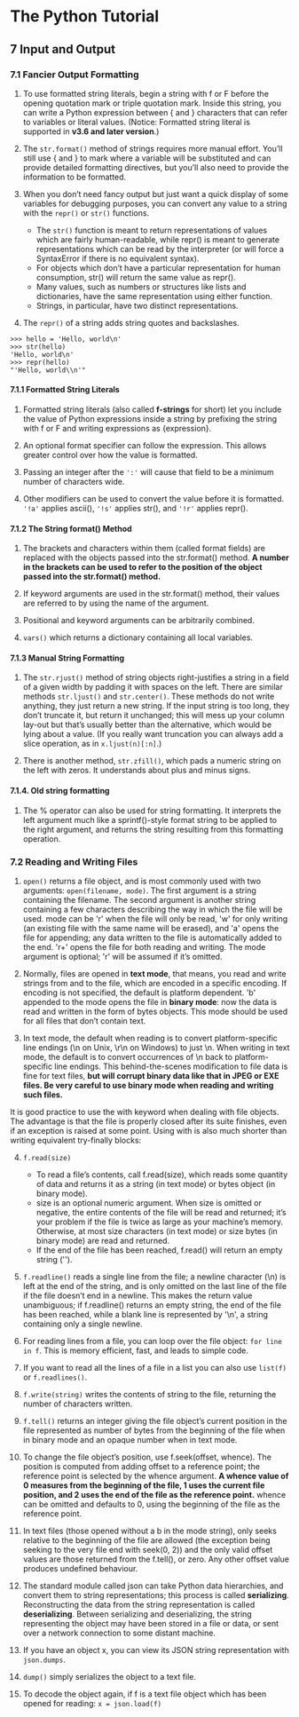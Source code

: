 # The Python Tutorial

## 7 Input and Output

### 7.1 Fancier Output Formatting

1. To use formatted string literals, begin a string with f or F before the opening quotation mark or triple quotation mark. Inside this string, you can write a Python expression between { and } characters that can refer to variables or literal values. (Notice: Formatted string literal is supported in **v3.6 and later version**.)

2. The `str.format()` method of strings requires more manual effort. You’ll still use { and } to mark where a variable will be substituted and can provide detailed formatting directives, but you’ll also need to provide the information to be formatted.

3. When you don’t need fancy output but just want a quick display of some variables for debugging purposes, you can convert any value to a string with the `repr()` or `str()` functions.
    - The `str()` function is meant to return representations of values which are fairly human-readable, while repr() is meant to generate representations which can be read by the interpreter (or will force a SyntaxError if there is no equivalent syntax).
    - For objects which don’t have a particular representation for human consumption, str() will return the same value as repr().
    - Many values, such as numbers or structures like lists and dictionaries, have the same representation using either function.
    - Strings, in particular, have two distinct representations.

4. The `repr()` of a string adds string quotes and backslashes.
```
>>> hello = 'Hello, world\n'
>>> str(hello)
'Hello, world\n'
>>> repr(hello)
"'Hello, world\\n'"
```

#### 7.1.1 Formatted String Literals

1. Formatted string literals (also called **f-strings** for short) let you include the value of Python expressions inside a string by prefixing the string with f or F and writing expressions as {expression}.

2. An optional format specifier can follow the expression. This allows greater control over how the value is formatted.

3. Passing an integer after the `':'` will cause that field to be a minimum number of characters wide.

4. Other modifiers can be used to convert the value before it is formatted. `'!a'` applies ascii(), `'!s'` applies str(), and `'!r'` applies repr().

#### 7.1.2 The String format() Method

1. The brackets and characters within them (called format fields) are replaced with the objects passed into the str.format() method. **A number in the brackets can be used to refer to the position of the object passed into the str.format() method.**

2. If keyword arguments are used in the str.format() method, their values are referred to by using the name of the argument.

3. Positional and keyword arguments can be arbitrarily combined.

4. `vars()` which returns a dictionary containing all local variables.

#### 7.1.3 Manual String Formatting

1. The `str.rjust()` method of string objects right-justifies a string in a field of a given width by padding it with spaces on the left. There are similar methods `str.ljust()` and `str.center()`. These methods do not write anything, they just return a new string. If the input string is too long, they don’t truncate it, but return it unchanged; this will mess up your column lay-out but that’s usually better than the alternative, which would be lying about a value. (If you really want truncation you can always add a slice operation, as in `x.ljust(n)[:n]`.)

2. There is another method, `str.zfill()`, which pads a numeric string on the left with zeros. It understands about plus and minus signs.

#### 7.1.4. Old string formatting

1. The % operator can also be used for string formatting. It interprets the left argument much like a sprintf()-style format string to be applied to the right argument, and returns the string resulting from this formatting operation.

### 7.2 Reading and Writing Files

1. `open()` returns a file object, and is most commonly used with two arguments: `open(filename, mode)`. The first argument is a string containing the filename. The second argument is another string containing a few characters describing the way in which the file will be used. mode can be 'r' when the file will only be read, 'w' for only writing (an existing file with the same name will be erased), and 'a' opens the file for appending; any data written to the file is automatically added to the end. 'r+' opens the file for both reading and writing. The mode argument is optional; 'r' will be assumed if it’s omitted.

2. Normally, files are opened in **text mode**, that means, you read and write strings from and to the file, which are encoded in a specific encoding. If encoding is not specified, the default is platform dependent. 'b' appended to the mode opens the file in **binary mode**: now the data is read and written in the form of bytes objects. This mode should be used for all files that don’t contain text.

3. In text mode, the default when reading is to convert platform-specific line endings (\n on Unix, \r\n on Windows) to just \n. When writing in text mode, the default is to convert occurrences of \n back to platform-specific line endings. This behind-the-scenes modification to file data is fine for text files, **but will corrupt binary data like that in JPEG or EXE files. Be very careful to use binary mode when reading and writing such files.**

It is good practice to use the with keyword when dealing with file objects. The advantage is that the file is properly closed after its suite finishes, even if an exception is raised at some point. Using with is also much shorter than writing equivalent try-finally blocks:

4. `f.read(size)`
    - To read a file’s contents, call f.read(size), which reads some quantity of data and returns it as a string (in text mode) or bytes object (in binary mode).
    - size is an optional numeric argument. When size is omitted or negative, the entire contents of the file will be read and returned; it’s your problem if the file is twice as large as your machine’s memory. Otherwise, at most size characters (in text mode) or size bytes (in binary mode) are read and returned.
    - If the end of the file has been reached, f.read() will return an empty string ('').

5. `f.readline()` reads a single line from the file; a newline character (\n) is left at the end of the string, and is only omitted on the last line of the file if the file doesn’t end in a newline. This makes the return value unambiguous; if f.readline() returns an empty string, the end of the file has been reached, while a blank line is represented by '\n', a string containing only a single newline.

6. For reading lines from a file, you can loop over the file object: `for line in f`. This is memory efficient, fast, and leads to simple code.

7. If you want to read all the lines of a file in a list you can also use `list(f)` or `f.readlines()`.

8. `f.write(string)` writes the contents of string to the file, returning the number of characters written.

9. `f.tell()` returns an integer giving the file object’s current position in the file represented as number of bytes from the beginning of the file when in binary mode and an opaque number when in text mode.

10. To change the file object’s position, use f.seek(offset, whence). The position is computed from adding offset to a reference point; the reference point is selected by the whence argument. **A whence value of 0 measures from the beginning of the file, 1 uses the current file position, and 2 uses the end of the file as the reference point.** whence can be omitted and defaults to 0, using the beginning of the file as the reference point.

11. In text files (those opened without a b in the mode string), only seeks relative to the beginning of the file are allowed (the exception being seeking to the very file end with seek(0, 2)) and the only valid offset values are those returned from the f.tell(), or zero. Any other offset value produces undefined behaviour.

12. The standard module called json can take Python data hierarchies, and convert them to string representations; this process is called **serializing**. Reconstructing the data from the string representation is called **deserializing**. Between serializing and deserializing, the string representing the object may have been stored in a file or data, or sent over a network connection to some distant machine.

13. If you have an object x, you can view its JSON string representation with `json.dumps`.

14. `dump()` simply serializes the object to a text file.

15. To decode the object again, if f is a text file object which has been opened for reading: `x = json.load(f)`
